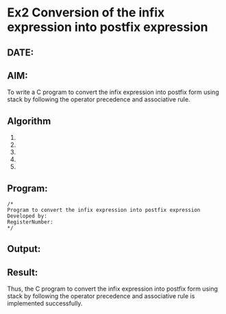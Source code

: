# Ex2 Conversion of the infix expression into postfix expression
## DATE:
## AIM:
To write a C program to convert the infix expression into postfix form using stack by following the operator precedence and associative rule.

## Algorithm
1. 
2. 
3. 
4.  
5.   

## Program:
```
/*
Program to convert the infix expression into postfix expression
Developed by: 
RegisterNumber:  
*/
```

## Output:



## Result:
Thus, the C program to convert the infix expression into postfix form using stack by following the operator precedence and associative rule is implemented successfully.
